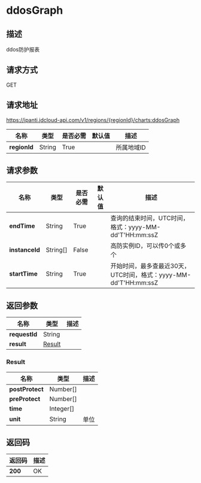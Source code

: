 # ddosGraph


## 描述
ddos防护报表

## 请求方式
GET

## 请求地址
https://ipanti.jdcloud-api.com/v1/regions/{regionId}/charts:ddosGraph

|名称|类型|是否必需|默认值|描述|
|---|---|---|---|---|
|**regionId**|String|True||所属地域ID|

## 请求参数
|名称|类型|是否必需|默认值|描述|
|---|---|---|---|---|
|**endTime**|String|True||查询的结束时间，UTC时间，格式：yyyy-MM-dd'T'HH:mm:ssZ|
|**instanceId**|String[]|False||高防实例ID，可以传0个或多个|
|**startTime**|String|True||开始时间，最多查最近30天，UTC时间，格式：yyyy-MM-dd'T'HH:mm:ssZ|


## 返回参数
|名称|类型|描述|
|---|---|---|
|**requestId**|String||
|**result**|[Result](##Result)||


### <a name="Result">Result</a>
|名称|类型|描述|
|---|---|---|
|**postProtect**|Number[]||
|**preProtect**|Number[]||
|**time**|Integer[]||
|**unit**|String|单位|

## 返回码
|返回码|描述|
|---|---|
|**200**|OK|
